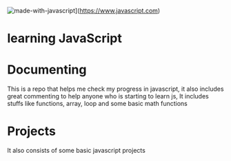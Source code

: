 ![made-with-javascript](https://img.shields.io/badge/Made%20with-JavaScript-1f425f.svg)](https://www.javascript.com)
# learning JavaScript
# Documenting
 This is a repo that helps me check my progress in javascript, it also includes great commenting to help anyone who is starting to learn js, It includes stuffs like functions, array, loop and some basic math functions
# Projects
 It also consists of some basic javascript projects
